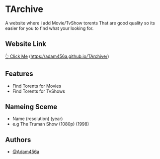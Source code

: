 
# TArchive

A website where i add Movie/TvShow torents That are good quality so its easier for you to find what your looking for.


## Website Link
[👆 Click Me](https://adam456a.github.io/TArchive/) (https://adam456a.github.io/TArchive/) 


## Features

- Find Torents for Movies
- Find Torents for TvShows

## Nameing Sceme

- Name (resolution) (year)
- e.g The Truman Show (1080p) (1998)

## Authors

- [@Adam456a](https://www.github.com/Adam456a)